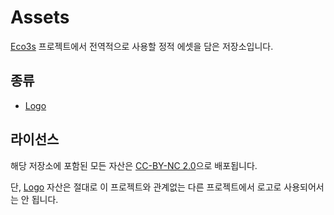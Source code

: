 # Assets

[Eco3s](https://github.com/eco3s?type=source) 프로젝트에서 전역적으로 사용할 정적 에셋을 담은 저장소입니다.

## 종류

-   [Logo](logo/README.md)

## 라이선스

해당 저장소에 포함된 모든 자산은 [CC-BY-NC 2.0](https://creativecommons.org/licenses/by-nc/2.0/)으로 배포됩니다.

단, [Logo](logo/README.md) 자산은 절대로 이 프로젝트와 관계없는 다른 프로젝트에서 로고로 사용되어서는 안 됩니다.
